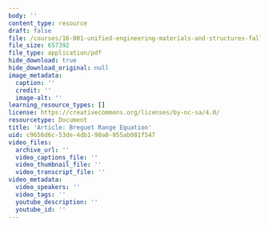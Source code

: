 ```yaml
---
body: ''
content_type: resource
draft: false
file: /courses/16-001-unified-engineering-materials-and-structures-fall-2021/mit16_001_f21_lec_driver_art.pdf
file_size: 657392
file_type: application/pdf
hide_download: true
hide_download_original: null
image_metadata:
  caption: ''
  credit: ''
  image-alt: ''
learning_resource_types: []
license: https://creativecommons.org/licenses/by-nc-sa/4.0/
resourcetype: Document
title: 'Article: Breguet Range Equation'
uid: c9656d6c-53de-4db1-90a0-955ab081f547
video_files:
  archive_url: ''
  video_captions_file: ''
  video_thumbnail_file: ''
  video_transcript_file: ''
video_metadata:
  video_speakers: ''
  video_tags: ''
  youtube_description: ''
  youtube_id: ''
---
```

